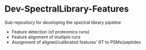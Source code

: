# Dev-SpectralLibrary-Features

Sub-repository for developing the spectral library pipeline
- Feature detection (of proteomics runs)
- Feature alignment of multiple runs
- Assignment of aligned/calibrated features' RT to PSMs/peptides

